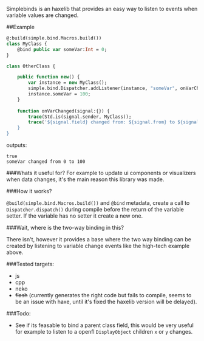Simplebinds is an haxelib that provides an easy way to listen to events when variable values are changed.

##Example
```haxe
@:build(simple.bind.Macros.build())
class MyClass {
	@bind public var someVar:Int = 0;
}

class OtherClass {

	public function new() {
		var instance = new MyClass();
		simple.bind.Dispatcher.addListener(instance, "someVar", onVarChanged);
		instance.someVar = 100;
	}
	
	function onVarChanged(signal:{}) {
		trace(Std.is(signal.sender, MyClass));
		trace('${signal.field} changed from: ${signal.from} to ${signal.to});
	}
}
```
outputs:<br>
```
true
someVar changed from 0 to 100
```

###Whats it useful for?
For example to update ui components or visualizers when data changes, it's the main reason this library was made.

###How it works?

```@build(simple.bind.Macros.build())``` and ```@bind``` metadata, create a call to ```Dispatcher.dispatch()``` during compile before the return of the variable setter. If the variable has no setter it create a new one.

###Wait, where is the two-way binding in this?

There isn't, however it provides a base where the two way binding can be created by listening to variable change events like the high-tech example above.

###Tested targets:
- js
- cpp
- neko
- ~~flash~~ (currently generates the right code but fails to compile, seems to be an issue with haxe, until it's fixed the haxelib version will be delayed).

###Todo:

* See if its feasable to bind a parent class field, this would be very useful for example to listen to a openfl ```DisplayObject``` children ```x``` or ```y``` changes.